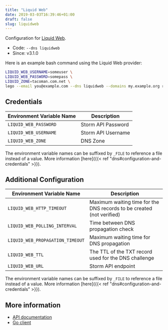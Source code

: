 ```yaml
---
title: "Liquid Web"
date: 2019-03-03T16:39:46+01:00
draft: false
slug: liquidweb
---
```


<!-- THIS DOCUMENTATION IS AUTO-GENERATED. PLEASE DO NOT EDIT. -->
<!-- providers/dns/liquidweb/liquidweb.toml -->
<!-- THIS DOCUMENTATION IS AUTO-GENERATED. PLEASE DO NOT EDIT. -->


Configuration for [Liquid Web](https://liquidweb.com).


<!--more-->

- Code: `--dns liquidweb`
- Since: v3.1.0


Here is an example bash command using the Liquid Web provider:

```bash
LIQUID_WEB_USERNAME=someuser \
LIQUID_WEB_PASSWORD=somepass \
LIQUID_ZONE=tacoman.com.net \
lego --email you@example.com --dns liquidweb --domains my.example.org run
```




## Credentials

| Environment Variable Name | Description |
|-----------------------|-------------|
| `LIQUID_WEB_PASSWORD` | Storm API Password |
| `LIQUID_WEB_USERNAME` | Storm API Username |
| `LIQUID_WEB_ZONE` | DNS Zone |

The environment variable names can be suffixed by `_FILE` to reference a file instead of a value.
More information [here]({{< ref "dns#configuration-and-credentials" >}}).


## Additional Configuration

| Environment Variable Name | Description |
|--------------------------------|-------------|
| `LIQUID_WEB_HTTP_TIMEOUT` | Maximum waiting time for the DNS records to be created (not verified) |
| `LIQUID_WEB_POLLING_INTERVAL` | Time between DNS propagation check |
| `LIQUID_WEB_PROPAGATION_TIMEOUT` | Maximum waiting time for DNS propagation |
| `LIQUID_WEB_TTL` | The TTL of the TXT record used for the DNS challenge |
| `LIQUID_WEB_URL` | Storm API endpoint |

The environment variable names can be suffixed by `_FILE` to reference a file instead of a value.
More information [here]({{< ref "dns#configuration-and-credentials" >}}).




## More information

- [API documentation](https://cart.liquidweb.com/storm/api/docs/v1/)
- [Go client](https://github.com/liquidweb/liquidweb-go)

<!-- THIS DOCUMENTATION IS AUTO-GENERATED. PLEASE DO NOT EDIT. -->
<!-- providers/dns/liquidweb/liquidweb.toml -->
<!-- THIS DOCUMENTATION IS AUTO-GENERATED. PLEASE DO NOT EDIT. -->
